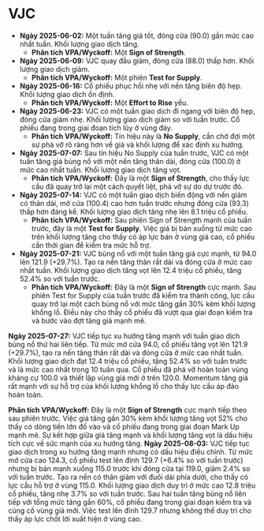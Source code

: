 # VJC

- **Ngày 2025-06-02:** Một tuần tăng giá tốt, đóng cửa (90.0) gần mức cao nhất tuần. Khối lượng giao dịch tăng.
    - **Phân tích VPA/Wyckoff:** Một **Sign of Strength**.
- **Ngày 2025-06-09:** VJC quay đầu giảm, đóng cửa (88.0) thấp hơn. Khối lượng giao dịch giảm.
    - **Phân tích VPA/Wyckoff:** Một phiên **Test for Supply**.
- **Ngày 2025-06-16:** Cổ phiếu phục hồi nhẹ với nến tăng biên độ hẹp. Khối lượng giao dịch ổn định.
    - **Phân tích VPA/Wyckoff:** Một **Effort to Rise** yếu.
- **Ngày 2025-06-23:** VJC có một tuần giao dịch đi ngang với biên độ hẹp, đóng cửa giảm nhẹ. Khối lượng giao dịch giảm so với tuần trước. Cổ phiếu đang trong giai đoạn tích lũy ở vùng đáy.
    - **Phân tích VPA/Wyckoff:** Tín hiệu này là **No Supply**, cần chờ đợi một sự phá vỡ rõ ràng hơn về giá và khối lượng để xác định xu hướng.
- **Ngày 2025-07-07:** Sau tín hiệu No Supply của tuần trước, VJC có một tuần tăng giá bùng nổ với một nến tăng thân dài, đóng cửa (100.0) ở mức cao nhất tuần. Khối lượng giao dịch tăng vọt.
    - **Phân tích VPA/Wyckoff:** Đây là một **Sign of Strength**, cho thấy lực cầu đã quay trở lại một cách quyết liệt, phá vỡ sự do dự trước đó.
- **Ngày 2025-07-14:** VJC có một tuần giao dịch biến động với nến giảm có thân dài, mở cửa (100.4) cao hơn tuần trước nhưng đóng cửa (93.3) thấp hơn đáng kể. Khối lượng giao dịch tăng nhẹ lên 8.1 triệu cổ phiếu.
    - **Phân tích VPA/Wyckoff:** Sau phiên Sign of Strength mạnh của tuần trước, đây là một **Test for Supply**. Việc giá bị bán xuống từ mức cao trên khối lượng tăng cho thấy có áp lực bán ở vùng giá cao, cổ phiếu cần thời gian để kiểm tra mức hỗ trợ.
- **Ngày 2025-07-21:** VJC bùng nổ với một tuần tăng giá cực mạnh, từ 94.0 lên 121.9 (+29.7%). Tạo ra nến tăng thân rất dài và đóng cửa ở mức cao nhất tuần. Khối lượng giao dịch tăng vọt lên 12.4 triệu cổ phiếu, tăng 52.4% so với tuần trước.
    - **Phân tích VPA/Wyckoff:** Đây là một **Sign of Strength** cực mạnh. Sau phiên Test for Supply của tuần trước đã kiểm tra thành công, lực cầu quay trở lại một cách bùng nổ với mức tăng gần 30% kèm khối lượng khổng lồ. Điều này cho thấy cổ phiếu đã vượt qua giai đoạn kiểm tra và bước vào đợt tăng giá mạnh mẽ.


**Ngày 2025-07-27:** VJC tiếp tục xu hướng tăng mạnh với tuần giao dịch bùng nổ thứ hai liên tiếp. Từ mức mở cửa 94.0, cổ phiếu tăng vọt lên 121.9 (+29.7%), tạo ra nến tăng thân rất dài và đóng cửa ở mức cao nhất tuần. Khối lượng giao dịch đạt 12.4 triệu cổ phiếu, tăng 52.4% so với tuần trước và là mức cao nhất trong 10 tuần qua. Cổ phiếu đã phá vỡ hoàn toàn vùng kháng cự 100.0 và thiết lập vùng giá mới ở trên 120.0. Momentum tăng giá rất mạnh với sự hỗ trợ của khối lượng khổng lồ cho thấy lực cầu áp đảo hoàn toàn.

**Phân tích VPA/Wyckoff:** Đây là một **Sign of Strength** cực mạnh tiếp theo sau phiên trước. Việc giá tăng gần 30% kèm khối lượng tăng vọt 52% cho thấy có dòng tiền lớn đổ vào và cổ phiếu đang trong giai đoạn Mark Up mạnh mẽ. Sự kết hợp giữa giá tăng mạnh và khối lượng tăng vọt là dấu hiệu tích cực về sức mạnh của xu hướng tăng.
**Ngày 2025-08-03:** VJC tiếp tục giao dịch trong xu hướng tăng mạnh nhưng có dấu hiệu điều chỉnh. Từ mức mở cửa cao 124.3, cổ phiếu test lên đỉnh 129.7 (+6.4% so với tuần trước) nhưng bị bán mạnh xuống 115.0 trước khi đóng cửa tại 119.0, giảm 2.4% so với tuần trước. Tạo ra nến có thân giảm với đuôi dài phía dưới, cho thấy có lực cầu hỗ trợ ở vùng 115.0. Khối lượng giao dịch duy trì ở mức cao 12.8 triệu cổ phiếu, tăng nhẹ 3.7% so với tuần trước. Sau hai tuần tăng bùng nổ liên tiếp với tổng mức tăng gần 60%, cổ phiếu đang trong giai đoạn kiểm tra và củng cố vùng giá mới. Việc test lên đỉnh 129.7 nhưng không thể duy trì cho thấy áp lực chốt lời xuất hiện ở vùng cao.
